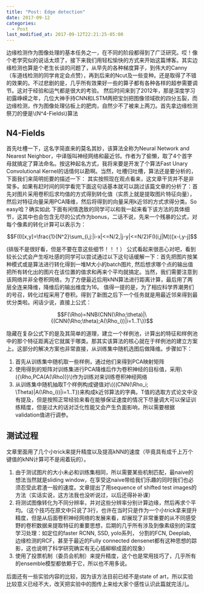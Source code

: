 ```yaml
---
title: "Post: Edge detection"
date: 2017-09-12
categories:
  - Post
last_modified_at: 2017-09-12T22:21:25-05:00
---
```


边缘检测作为图像处理的基本任务之一，在不同的阶段都得到了广泛研究。哎！像个老学究似的说话太烦了，接下来我们用轻松愉快的方式来开始这篇博客。其实边缘检测也算是个老生长谈的问题了，从早先的各种梯度算子，到伟大的Canny（车道线检测的同学肯定会点赞），再到后来的Ncut及一些变种。还是取得了不错的效果的。不过悲剧的是，几乎所有效果好一些的算子都有各种各样的超参需要调节。这对于经验和运气都是很大的考验。
然后时间来到了2012年，那是深度学习初露峥嵘之年，几位大神手持CNN和LSTM两把宝剑把图像领域砍的四分五裂，而边缘检测，作为图像处理佔板上的肥肉，自然少不了被来上两刀。首先拿边缘检测祭刀的便是\\(N^4-Fields\\)算法

## N4-Fields  

首先吐槽一下，这名字简直来的莫名其妙，该算法全称为Neural Network and Nearest Neighbor，中译版叫神经网络和最近邻。作者为了偷懒，取了4个首字母就搞定了算法命名。按这种起名方式，我将来要是开发了个算法Fast Unary Convolutional Kernel的话情何以勘啊。当然，吐槽归吐槽，算法还是要分析的，下面我们来简明扼要的描述一下：
其实按照现在观点看来，这文章干货并不是非常多。如果有赶时间的同学看完下面这句话基本就可以跳过该篇文章的分析了：首先对图片采用卷积后求均值的方式得到转化值（实质上就是提取图片特征向量），然后对特征向量采用PCA降维，然后将得到的向量采用k近邻的方式求得分类。So easy哈？确实如此
下面有闲情逸致的同学可以和我一起来看下该方法的具体细节，这其中也会包含无尽的公式作为bonus，二话不说，先来一个残暴的公式，对每个像素的转化计算可以表示为：

$$F(I)[x,y]=\frac{1}{N^2}\sum_{i,j:|i-x|<=N/2,|j-y|<=N/2}F(I(i,j|M))[x-i,y-j]$$

(排版不是很好看，但是不要在意这些细节！！！）
公式看起来很恶心对吧，看到较长公式会产生呕吐感的同学可以尝试通过以下这句话缓解一下：首先把图片按某种模式或是算法进行转化得到一堆M大小的batch图片, 然后想求哪个点的输出值把所有转化出的图片在该位置的值求和再来个平均就搞定。当然，我们需要注意到该网络并非全卷积网络，为了方便最近后用kNN算法进行距离计算，最后用了两层全连来降维，降维后的输出维度为16。
 值得一提的是，为了相应科学界潮男们的号召，转化过程采用了卷积。得到了新图之后下一个任务就是用最近邻来得到最优分类啦。闲话少说，直接上公式：

 $$F(\Rho)=NNB(CNN(\Rho;\theta)|\{(CNN(\Rho;\theta);A(\Rho_i))|i=1..T\})$$ 

隐藏在复杂公式下的是及其简单的道理，建立一个样例池，计算出的特征和样例池中的那个特征距离近它就属于哪类。那其实该算法的核心就在于样例池的建立方案上。这部分的解决方案也非常直接，从训练集中随机选图后做降维。步骤如下：

1. 首先从训练集中随机取一些样例，通过他们来得到PCA映射矩阵
2. 使用得到的矩阵对训练集进行PCA降维后作为卷积神经的目标值，采用\\(\{\Rho,PCA(A(\Rho))\}\\)作为训练对来训练卷积神经网络
3. 从训练集中随机抽取T个样例构成键值对\\(\{(CNN(\Rho_i; \Theta)|A(\Rho_i))|i=1..T\})来构成k近邻算法的字典。T值的选取方式论文中没有提及，但是按照正常经验来看在能够保证速度的情况下尽量调大可以保证训练精度，但是过大的话对泛化性能又会产生负面影响，所以需要根据validation值进行调参。

## 测试过程

文章里面用了几个小trick来提升精度以及提高kNN的速度（毕竟具有成千上万个键值的kNN计算可不是闹着玩的）。
1. 由于测试图片的大小未必和训练集相同，所以需要某些机制匹配，最naive的想法当然就是sliding window，在享受这naive带给我们乐趣的同时我们也必须忍受此君渣一般的速度。文章提出了用sequence of shifted test images的方法（实话实说，这方法我也没听说过，以后还得补补课）
2. 将测试图像转化为不同分辨率，并对这些分辨率分别计算边缘，然后再求个平均。（这个技巧在原文中只说了3行，也许在当时只是作为一个小trick拿来提升精度，但是从后面卷积神经网络的发展来看，却展现了非常重要的从不同感受野的卷积数据来提取特征的重要思想，后期的几乎所有涉及到像素级别的深度学习处理：如定位的faster RCNN, SSD, yolo系列， 分割的FCN, Deeplab, 边缘检测的RCF，甚至于最近的Fully connected densenet都有这种思想的踪影，这也说明了科学研究确实有无心插柳柳成茵的现象）
3. 使用了投票机制（委员会机制）来提升精度，这个也是常用技巧了，几乎所有的ensemble模型都依赖于它，所以也不用多说。

后面还有一些实验内容的比较，因为该方法目前已经不是state of art，所以实验比较意义已经不大，改天把实验中的图传上来给大家个感性认识此篇就完活儿。

